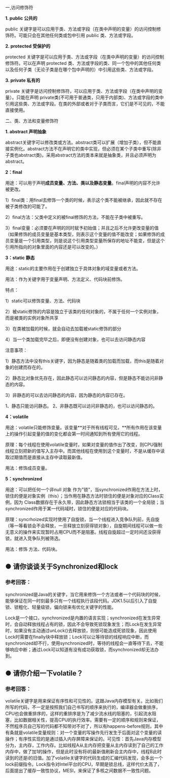 一,访问修饰符

**1. public 公共的**

public 关键字是可以应用于类、方法或字段（在类中声明的变量）的访问控制修饰符。可能只会在其他任何类或包中引用 public 类、方法或字段。

**2. protected 受保护的**

protected 关键字是可以应用于类、方法或字段（在类中声明的变量）的访问控制修饰符。可以在声明 protected 类、方法或字段的类、同一个包中的其他任何类以及任何子类（无论子类是在哪个包中声明的）中引用这些类、方法或字段。

**3. private 私有的**

private 关键字是访问控制修饰符，可以应用于类、方法或字段（在类中声明的变量）。只能在声明 private类(不可用于普通类，只用于内部类)、方法或字段的类中引用这些类、方法或字段。在类的外部或者对于子类而言，它们是不可见的，不能直接使用。

二、类、方法和变量修饰符

**1. abstract 声明抽象**

abstract关键字可以修改类或方法。abstract类可以扩展（增加子类），但不能直接实例化。abstract方法不在声明它的类中实现，但必须在某个子类中重写(除非子类也abstract类)。采用abstract方法的类本来就是抽象类，并且必须声明为abstract。

**2：final**

  用途：可以用于声明**成员变量、方法、类以及静态变量**。final声明的内容不允许被更改。

​    1）final类：用final去修饰一个类的时候，表示这个类不能被继承，因此就不存在被子类修改的可能了。

​    2）final方法：父类中定义的被final修饰的方法，不能在子类中被重写。

​    3）final变量：必须要在声明的同时赋予初始值；并且之后不允许更改变量的值（如果修饰的成员变量是基本类型，则表示这个变量的值不能改变；如果修饰的成员变量是一个引用类型，则是说这个引用类型变量所保存的地址不能变，但是这个引用所指向的对象里面的内容还是可以改变的。）

**3：static  静态**

  用途：static的主要作用在于创建独立于具体对象的域变量或者方法。

  用法：作为关键字用于变量声明、方法定义、代码块前修饰。

  特点：

  1）static可以修饰变量、方法、代码块

  2）被static修饰的内容是独立于该类的任何对象的，不属于任何一个实例对象，而是被类的实例对象所共享

  3）在类被加载的时候，就会自动去加载被static修饰的部分

  4）当一个类加载完毕之后，即便没有创建对象，也可以去访问静态内容

  注意事项：

  1）静态方法中没有this关键字，因为静态是随着类的加载而加载，而this是随着对象的创建而存在的。

  2）静态比对象优先存在，因此静态可以访问静态的内容，但是静态不能访问非静态的内容。

  3）非静态的可以去访问静态的内容，因为静态的内容已存在。

1、静态只能访问静态。 2、非静态既可以访问非静态的，也可以访问静态的。



**4：volatile**

  用途：volatile只能修饰变量。该变量**对于所有线程可见，**所有作用在该变量上的操作引起变量的值的变化都会第一时间通知到所有使用它的线程。

  原理：每个线程在使用volatile变量时，如果对变量的值作出了改变，则CPU强制线程立刻把新的值写入主存中。而其他线程在使用到这个变量时，不是从缓存中读取过期值而是直接从主存中读取最新值。

  用法：修饰成员变量。

**5：synchronized**

  用途：可以把任何一个非null 对象 作为"锁"，当synchronized作用在方法上时，锁住的便是对象实例（this）；当作用在静态方法时锁住的便是对象对应的Class实例，因为 Class数据存在于永久带，因此静态方法锁相当于该类的一个全局锁；当synchronized作用于某一代码域时，锁住的便是对应的代码块。

  原理：syncrhoized实现时使用了自旋锁，当一个线程进入竞争队列前，先自旋（等一等看锁会不会释放，一旦释放立刻获得锁对象），自旋期间线程可以做一些无意义的操作来实现暂时占用CPU而不是阻塞。线程自旋超过一定时间还没获得锁，就进入竞争队列被筛选。

  用法：修饰 方法、代码块。



## ● 请你谈谈关于Synchronized和lock 

### 参考回答：

synchronized是Java的关键字，当它用来修饰一个方法或者一个代码块的时候，能够保证在同一时刻最多只有一个线程执行该段代码。JDK1.5以后引入了自旋锁、锁粗化、轻量级锁，偏向锁来有优化关键字的性能。

Lock是一个接口，synchronized是内置的语言实现；synchronized在发生异常时，会自动释放线程占有的锁，因此不会导致死锁现象发生；而Lock在发生异常时，如果没有主动通过unLock()去释放锁，则很可能造成死锁现象，因此使用Lock时需要在finally块中释放锁；Lock可以让等待锁的线程响应中断，而synchronized却不行，使用synchronized时，等待的线程会一直等待下去，不能够响应中断；通过Lock可以知道有没有成功获取锁，而synchronized却无法办到。



## ● 请你介绍一下volatile？

### 参考回答：

volatile关键字是用来保证有序性和可见性的。这跟Java内存模型有关。比如我们所写的代码，不一定是按照我们自己书写的顺序来执行的，编译器会做重排序，CPU也会做重排序的，这样的重排序是为了减少流水线的阻塞的，引起流水阻塞，比如数据相关性，提高CPU的执行效率。需要有一定的顺序和规则来保证，不然程序员自己写的代码都不知带对不对了，所以有happens-before规则，其中有条就是volatile变量规则：对一个变量的写操作先行发生于后面对这个变量的读操作；有序性实现的是通过插入内存屏障来保证的。可见性：首先Java内存模型分为，主内存，工作内存。比如线程A从主内存把变量从主内存读到了自己的工作内存中，做了加1的操作，但是此时没有将i的最新值刷新会主内存中，线程B此时读到的还是i的旧值。加了volatile关键字的代码生成的汇编代码发现，会多出一个lock前缀指令。Lock指令对Intel平台的CPU，早期是锁总线，这样代价太高了，后面提出了缓存一致性协议，MESI，来保证了多核之间数据不一致性问题。

